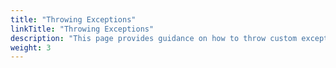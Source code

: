 ```yaml
---
title: "Throwing Exceptions"
linkTitle: "Throwing Exceptions"
description: "This page provides guidance on how to throw custom exceptions"
weight: 3
---
```

